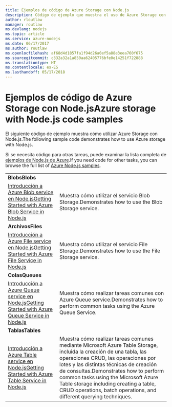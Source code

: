 ```yaml
---
title: Ejemplos de código de Azure Storage con Node.js
description: Código de ejemplo que muestra el uso de Azure Storage con Node.js.
author: rloutlaw
manager: routlaw
ms.devlang: nodejs
ms.topic: article
ms.service: azure-nodejs
ms.date: 06/17/2017
ms.author: routlaw
ms.openlocfilehash: af68d4d1857fa1f94d26a0ef5a88e3eea760f675
ms.sourcegitcommit: c332a32a1a850aa62405776bfe0e14251f722888
ms.translationtype: HT
ms.contentlocale: es-ES
ms.lasthandoff: 05/17/2018
---
```

# <a name="azure-storage-with-nodejs-code-samples"></a><span data-ttu-id="bf80c-103">Ejemplos de código de Azure Storage con Node.js</span><span class="sxs-lookup"><span data-stu-id="bf80c-103">Azure storage with Node.js code samples</span></span>

<span data-ttu-id="bf80c-104">El siguiente código de ejemplo muestra cómo utilizar Azure Storage con Node.js.</span><span class="sxs-lookup"><span data-stu-id="bf80c-104">The following sample code demonstrates how to use Azure storage with Node.js.</span></span>

<span data-ttu-id="bf80c-105">Si se necesita código para otras tareas, puede examinar la lista completa de [ejemplos de Node.js de Azure](https://azure.microsoft.com/resources/samples/?term=nodejs).</span><span class="sxs-lookup"><span data-stu-id="bf80c-105">If you need code for other tasks, you can browse the full list of [Azure Node.js samples](https://azure.microsoft.com/resources/samples/?term=nodejs).</span></span>


| | |
|---|---|
| <span data-ttu-id="bf80c-106">**Blobs**</span><span class="sxs-lookup"><span data-stu-id="bf80c-106">**Blobs**</span></span> ||
| [<span data-ttu-id="bf80c-107">Introducción a Azure Blob service en Node.js</span><span class="sxs-lookup"><span data-stu-id="bf80c-107">Getting Started with Azure Blob Service in Node.js</span></span>](https://github.com/Azure-Samples/storage-blob-node-getting-started) | <span data-ttu-id="bf80c-108">Muestra cómo utilizar el servicio Blob Storage.</span><span class="sxs-lookup"><span data-stu-id="bf80c-108">Demonstrates how to use the Blob Storage service.</span></span> |
| <span data-ttu-id="bf80c-109">**Archivos**</span><span class="sxs-lookup"><span data-stu-id="bf80c-109">**Files**</span></span> ||
| [<span data-ttu-id="bf80c-110">Introducción a Azure File service en Node.js</span><span class="sxs-lookup"><span data-stu-id="bf80c-110">Getting Started with Azure File Service in Node.js</span></span>](https://azure.microsoft.com/resources/samples/storage-file-node-getting-started/) | <span data-ttu-id="bf80c-111">Muestra cómo utilizar el servicio File Storage.</span><span class="sxs-lookup"><span data-stu-id="bf80c-111">Demonstrates how to use the File Storage service.</span></span> |
| <span data-ttu-id="bf80c-112">**Colas**</span><span class="sxs-lookup"><span data-stu-id="bf80c-112">**Queues**</span></span> ||
| [<span data-ttu-id="bf80c-113">Introducción a Azure Queue service en Node.js</span><span class="sxs-lookup"><span data-stu-id="bf80c-113">Getting Started with Azure Queue Service in Node.js</span></span>](https://azure.microsoft.com/resources/samples/storage-queue-node-getting-started/) | <span data-ttu-id="bf80c-114">Muestra cómo realizar tareas comunes con Azure Queue service.</span><span class="sxs-lookup"><span data-stu-id="bf80c-114">Demonstrates how to perform common tasks using the Azure Queue Service.</span></span> |
| <span data-ttu-id="bf80c-115">**Tablas**</span><span class="sxs-lookup"><span data-stu-id="bf80c-115">**Tables**</span></span> ||
| [<span data-ttu-id="bf80c-116">Introducción a Azure Table service en Node.js</span><span class="sxs-lookup"><span data-stu-id="bf80c-116">Getting Started with Azure Table Service in Node.js</span></span>](https://azure.microsoft.com/resources/samples/storage-table-node-getting-started/) | <span data-ttu-id="bf80c-117">Muestra cómo realizar tareas comunes mediante Microsoft Azure Table Storage, incluida la creación de una tabla, las operaciones CRUD, las operaciones por lotes y las distintas técnicas de creación de consultas.</span><span class="sxs-lookup"><span data-stu-id="bf80c-117">Demonstrates how to perform common tasks using the Microsoft Azure Table storage including creating a table, CRUD operations, batch operations, and different querying techniques.</span></span> |
